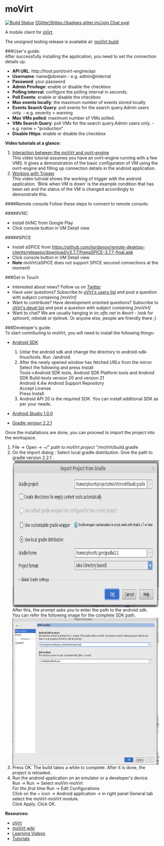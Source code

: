 moVirt
======
[![Build Status](https://travis-ci.org/matobet/moVirt.svg)](https://travis-ci.org/matobet/moVirt)
[![Gitter](https://badges.gitter.im/Join Chat.svg)](https://gitter.im/matobet/moVirt?utm_source=badge&utm_medium=badge&utm_campaign=pr-badge&utm_content=badge)

A mobile client for [oVirt](http://www.ovirt.org). 

The unsigned testing release is available at: [moVirt build](https://github.com/matobet/moVirt/blob/master/moVirt/moVirt-debug.apk?raw=true)

###User's guide:    
After successfully installing the application, you need to set the connection details up. 
* **API URL**: http://host:port/ovirt-engine/api
* **Username**: name@domain - e.g. admin@internal
* **Password**: your password
* **Admin Privilege**: enable or disable the checkbox  
* **Polling interval**: configure the polling interval in seconds.
* **Poll Events**: enable or disable the checkbox
* **Max events locally**: the maximum number of events stored locally  
* **Events Search Query**: poll events for the search query.Admin users only. - e.g. severity > warning  
* **Max VMs polled**: maximum number of VMs polled.  
* **VMs Search Query**: poll VMs for the search query.Admin users only. - e.g. name = "production"  
* **Disable Https**: enable or disable the checkbox   

**Video tutorials at a glance:**  
1. [Interaction between the moVirt and ovirt-engine](https://github.com/matobet/moVirt/blob/master/videos/liveSetup.webm)  
   This video tutorial assumes you have an ovirt-engine running with a few VMS. It gives a demonstration of the basic    configuraton of VM using the ovirt-engine and filling up connection details in the android application.  
2. [Working with Trigger](https://github.com/matobet/moVirt/blob/master/videos/trigger.webm)    
   This video tutroial shows the working of trigger with the android application. 'Blink when VM is down' is the     example condition that has been set and the status of the VM is changed accordingly to demonstrate this. 

####Remote console
Follow these steps to connect to remote console:

#####VNC
* Install bVNC from Google Play
* Click console button in VM Detail view

#####SPICE
* Install aSPICE from https://github.com/iiordanov/remote-desktop-clients/releases/download/v3.7.7/freeaSPICE-3.7.7-final.apk
* Click console button in VM Detail view
* **Note** moVirt/aSPICE does not support SPICE secured connections at the moment!

###Get in Touch
* Interested about news? Follow us on [Twitter](https://twitter.com/mobileOvirt)
* Have user questions? Subscribe to [oVirt's users list](http://lists.ovirt.org/mailman/listinfo/users) and post a question with subject containing *[moVirt]*
* Want to contribute? Have development oriented questions? Subscribe to [oVirt's devel list](http://lists.ovirt.org/mailman/listinfo/devel) and post a question with subject containing *[moVirt]*
* Want to chat? We are usually hanging in *irc.oftc.net* in *#ovirt* - look for *sphoorti*, *mbetak* or *tjelinek*. Or anyone else, people are friendly there ;)

###Developer's guide:        
To start contributing to moVirt, you will need to install the following things-
* [Android SDK](http://developer.android.com/sdk/index.html)  
   1. Untar the android sdk and change the directory to android-sdk-linux/tools. Run ./android.
   2. After the newly opened window has fetched URLs from the mirror
      Select the following and press Install  
      Tools->Android SDK tools, Android SDK Platform tools and Android SDK Build-tools version 20 and version 21      
      Android 4.4w 
      Android Support Repository  
      Accept License  
      Press Install  
   3. Android API 20 is the required SDK. You can install additional SDK as per your needs.  
  
* [Android Studio 1.0.0](http://tools.android.com/download/studio/canary/1-0-0)
* [Gradle version 2.2.1](http://gvmtool.net/)  

Once the installations are done, you can proceed to import the project into the workspace.  
1. File -> Open -> ~/" *path to moVirt project* "/moVirt/build.gradle  
2. On the import dialog : Select local gradle distribution. Give the path to gradle version 2.2.1 .      
   <img src = https://github.com/matobet/moVirt/blob/master/images/import_project.png align="center" height = "480px" width="640px">    
   After this, the prompt asks you to enter the path to the android sdk.  
   You can refer the following image for the complete SDK path.    
   <img src = https://github.com/matobet/moVirt/blob/master/images/sdk_location.png align="center" height = "480px" width="640px">    
3. Press OK. The build takes a while to complete. After it is done, the project is reloaded.  
4. Run the android application on an emulator or a developer's device.  
    Run -> Run -> Select moVirt-moVirt   
      *For the first time* Run -> Edit Configurations  
      Click on the + icon -> Android application -> in right panel General tab select the moVirt-moVirt module.  
      Click Apply. Click OK.  

**Resources:**    
* [oVirt](http://www.ovirt.org)
* [moVirt wiki](http://www.ovirt.org/Project_moVirt)
* [Learning Videos](https://github.com/matobet/moVirt/tree/master/videos)
* [Tutorials](https://github.com/matobet/moVirt/tree/master/tutorials/README.md)
